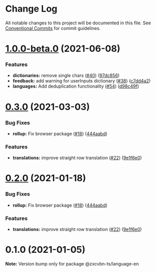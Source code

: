 # Change Log

All notable changes to this project will be documented in this file.
See [Conventional Commits](https://conventionalcommits.org) for commit guidelines.

# [1.0.0-beta.0](https://github.com/zxcvbn-ts/zxcvbn/compare/@zxcvbn-ts/language-en@0.3.0...@zxcvbn-ts/language-en@1.0.0-beta.0) (2021-06-08)


### Features

* **dictionaries:** remove single chars ([#40](https://github.com/zxcvbn-ts/zxcvbn/issues/40)) ([97dc856](https://github.com/zxcvbn-ts/zxcvbn/commit/97dc8562a4176f34c10fbb1cefce8d55cfbae25a))
* **feedback:** add warning for userInputs dictionary ([#38](https://github.com/zxcvbn-ts/zxcvbn/issues/38)) ([c7dd4a2](https://github.com/zxcvbn-ts/zxcvbn/commit/c7dd4a27cdd787b91b0234d88fbf3340738e9027))
* **languages:** Add deduplication functionality ([#54](https://github.com/zxcvbn-ts/zxcvbn/issues/54)) ([d98c49f](https://github.com/zxcvbn-ts/zxcvbn/commit/d98c49f11f05109f16ac4d5fbdd8cb1c0805eb1d))





# [0.3.0](https://github.com/zxcvbn-ts/zxcvbn/compare/@zxcvbn-ts/language-en@0.1.0...@zxcvbn-ts/language-en@0.3.0) (2021-03-03)


### Bug Fixes

* **rollup:** Fix browser package ([#18](https://github.com/zxcvbn-ts/zxcvbn/issues/18)) ([444aabd](https://github.com/zxcvbn-ts/zxcvbn/commit/444aabd4c37d449f600eaa4ad6d144f3c8ca5780))


### Features

* **translations:** improve straight row translation ([#22](https://github.com/zxcvbn-ts/zxcvbn/issues/22)) ([9e1f6e0](https://github.com/zxcvbn-ts/zxcvbn/commit/9e1f6e073f2baf5fb72a9eb507a7f0ad59dd32e9))





# [0.2.0](https://github.com/zxcvbn-ts/zxcvbn/compare/@zxcvbn-ts/language-en@0.1.0...@zxcvbn-ts/language-en@0.2.0) (2021-01-18)


### Bug Fixes

* **rollup:** Fix browser package ([#18](https://github.com/zxcvbn-ts/zxcvbn/issues/18)) ([444aabd](https://github.com/zxcvbn-ts/zxcvbn/commit/444aabd4c37d449f600eaa4ad6d144f3c8ca5780))


### Features

* **translations:** improve straight row translation ([#22](https://github.com/zxcvbn-ts/zxcvbn/issues/22)) ([9e1f6e0](https://github.com/zxcvbn-ts/zxcvbn/commit/9e1f6e073f2baf5fb72a9eb507a7f0ad59dd32e9))





# 0.1.0 (2021-01-05)

**Note:** Version bump only for package @zxcvbn-ts/language-en
